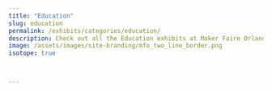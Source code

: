```yaml
---
title: "Education"
slug: education
permalink: /exhibits/categories/education/
description: Check out all the Education exhibits at Maker Faire Orlando!
image: /assets/images/site-branding/mfo_two_line_border.png
isotope: true



---
```

